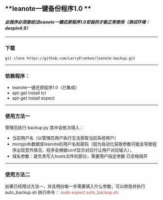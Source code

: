 ## **leanote一键备份程序1.0 ** 
#### *此程序必须是经过leanote一键还原程序1.0安装的才能正常使用（测试环境：deepin4.9）*
----------

### **下载**
    git clone https://github.com/LarryFranken/leanote-backup.git
    

----------


### **依赖程序：**

 - leanote一键还原程序1.0（已集成）
 - apt-get install tcl
 - apt-get install expect

----------
### **使用方法一**
管理员执行 backup.py
其中会依次填入：

 - 当前用户名（以管理员用户执行无法获取当前系统用户）
 - mongodb数据库leanote的用户名和密码（因为自动化获取参数可能会导致程序出现意外情况，程序会根据conf显示对应行让用户对应输入），
 - 域名参数：是负责写入hosts文件的部分，需要用户指定参数 已空格隔开


----------
### **使用方法二**
如果已经用过方法一，并且明白每一步需要填入什么参数，可以修改并执行auto_backup.sh
执行命令：  <span style="color:#b94a48">sudo expect auto_backup.sh </span>


            